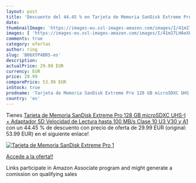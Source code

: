 ```yaml
---
layout: post
title: 'Descuento del 44.45 % en Tarjeta de Memoria SanDisk Extreme Pro 1'
date: 
thumbnailImage: 'https://images-eu.ssl-images-amazon.com/images/I/41m27LH6eXL._SL200_.jpg'
images: [ 'https://images-eu.ssl-images-amazon.com/images/I/41m27LH6eXL._SL200_.jpg' ]
comments: true
category: ofertas
author: ring
slug: 'B06XYP4BR5-es'
description:
actualPrice: 29.99 EUR
currency: EUR
price: 29.99
comparePrice: 53.99 EUR
inStock: true
prodname: 'Tarjeta de Memoria SanDisk Extreme Pro 128 GB microSDXC UHS-I + Adaptador SD  Velocidad de Lectura hasta 100 MB/s  Clase 10  U3  V30 y A1'
country: 'es'
---
```


Tienes [Tarjeta de Memoria SanDisk Extreme Pro 128 GB microSDXC UHS-I + Adaptador SD  Velocidad de Lectura hasta 100 MB/s  Clase 10  U3  V30 y A1](https://www.amazon.es/dp/B06XYP4BR5/?tag=tolees-21) con un 44.45 % de descuento con precio de oferta de 29.99 EUR (original: 53.99 EUR) en el siguiente enlace!

[![Tarjeta de Memoria SanDisk Extreme Pro 1](https://images-eu.ssl-images-amazon.com/images/I/41m27LH6eXL._SL200_.jpg)](https://www.amazon.es/dp/B06XYP4BR5/?tag=tolees-21)

[Accede a la oferta!!](https://www.amazon.es/dp/B06XYP4BR5/?tag=tolees-21)

Links participate in Amazon Associate program and might generate a comission on qualifying sales



